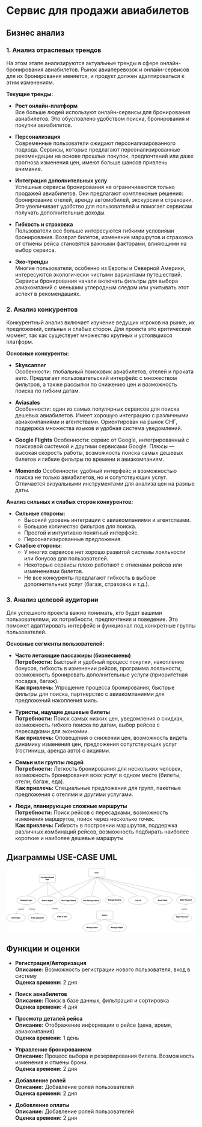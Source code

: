 # Сервис для продажи авиабилетов

## Бизнес анализ

### 1. Анализ отраслевых трендов

На этом этапе анализируются актуальные тренды в сфере онлайн-бронирования авиабилетов. Рынок авиаперевозок и онлайн-сервисов для их бронирования меняется, и продукт должен адаптироваться к этим изменениям.

**Текущие тренды:**
* **Рост онлайн-платформ**</br>
  Все больше людей используют онлайн-сервисы для бронирования авиабилетов. Это обусловлено удобством поиска, бронирования и покупки авиабилетов.

* **Персонализация**</br>
  Современные пользователи ожидают персонализированного подхода. Сервисы, которые предлагают персонализированные рекомендации на основе прошлых покупок, предпочтений или даже прогноза изменения цен, имеют больше шансов привлечь внимание.

* **Интеграция дополнительных услу**</br>
  Успешные сервисы бронирования не ограничиваются только продажей авиабилетов. Они предлагают комплексные решения: бронирование отелей, аренду автомобилей, экскурсии и страховки. Это увеличивает удобство для пользователей и помогает сервисам получать дополнительные доходы.

* **Гибкость и страховка**</br>
  Пользователи все больше интересуются гибкими условиями бронирования. Возврат билетов, изменение маршрутов и страховка от отмены рейса становятся важными факторами, влияющими на выбор сервиса.

* **Эко-тренды**</br>
  Многие пользователи, особенно из Европы и Северной Америки, интересуются экологически чистыми вариантами путешествий. Сервисы бронирования начали включать фильтры для выбора авиакомпаний с меньшим углеродным следом или учитывать этот аспект в рекомендациях.

### 2. Анализ конкурентов

Конкурентный анализ включает изучение ведущих игроков на рынке, их предложений, сильных и слабых сторон. Для проекта это критический момент, так как существует множество крупных и устоявшихся платформ.

**Основные конкуренты:**
* **Skyscanner**</br>
  Особенности: глобальный поисковик авиабилетов, отелей и проката авто. Предлагает пользовательский интерфейс с множеством фильтров, а также рассылки по снижению цен и возможность поиска по гибким датам.

* **Aviasales**</br>
  Особенности: один из самых популярных сервисов для поиска дешевых авиабилетов. Имеет хорошую интеграцию с различными авиакомпаниями и агентствами. Ориентирован на рынок СНГ, поддержка множества языков и удобная система уведомлений.

* **Google Flights**
  Особенности: сервис от Google, интегрированный с поисковой системой и другими сервисами Google. Плюсы — высокая скорость работы, возможность поиска самых дешевых билетов и гибкие фильтры по времени и авиакомпаниям.

* **Momondo**
  Особенности: удобный интерфейс и возможностью поиска не только авиабилетов, но и сопутствующих услуг. Отличается визуальными инструментами для анализа цен на разные даты.

**Анализ сильных и слабых сторон конкурентов:**
  * **Сильные стороны:**
    * Высокий уровень интеграции с авиакомпаниями и агентствами.
    * Большое количество фильтров для поиска.
    * Простой и интуитивно понятный интерфейс.
    * Персонализированные предложения.
  * **Слабые стороны:**
    * У многих сервисов нет хорошо развитой системы лояльности или бонусов для пользователей.
    * Некоторые сервисы плохо работают с отменами рейсов или изменениями билетов.
    * Не все конкуренты предлагают гибкость в выборе дополнительных услуг (багаж, страховка и т.д.).

### 3. Анализ целевой аудитории

Для успешного проекта важно понимать, кто будет вашими пользователями, их потребности, предпочтения и поведение. Это поможет адаптировать интерфейс и функционал под конкретные группы пользователей.

**Основные сегменты пользователей:**

  * **Часто летающие пассажиры (бизнесмены)**</br>
  **Потребности:** Быстрый и удобный процесс покупки, накопление бонусов, гибкость в изменении рейсов, программа лояльности, возможность бронировать дополнительные услуги (приоритетная посадка, багаж).</br>
  **Как привлечь:** Упрощение процесса бронирования, быстрые фильтры для поиска, партнерство с авиакомпаниями для предложений накопления миль.
  
  * **Туристы, ищущие дешевые билеты**</br>
  **Потребности:** Поиск самых низких цен, уведомления о скидках, возможность гибкого поиска по датам, выбор рейсов с пересадками для экономии.</br>
  **Как привлечь:** Оповещения о снижении цен, возможность видеть динамику изменения цен, предложения сопутствующих услуг (гостиницы, аренда авто) с акциями.

  * **Семьи или группы людей**</br>
  **Потребности:** Легкость бронирования для нескольких человек, возможность бронирования всех услуг в одном месте (билеты, отели, багаж, еда).</br>
  **Как привлечь:** Специальные предложения для групп, пакетные предложения с отелями и другими услугами.

  * **Люди, планирующие сложные маршруты**</br>
  **Потребности:** Поиск рейсов с пересадками, возможность изменения маршрутов, поиск через несколько точек.</br>
  **Как привлечь:** Гибкость в построении маршрутов, поддержка различных комбинаций рейсов, возможность подбирать наиболее короткие и наиболее дешевые маршруты 

## Диаграммы USE-CASE UML

![plot](./UML/use-case.png)


## Функции и оценки
* **Регистрация/Авторизация**</br>
**Описание:** Возможность регистрации нового пользователя, вход в систему</br>
**Оценка времени:** 2 дня

* **Поиск авиабилетов**</br>
**Описание:** Поиск в базе данных, фильтрация и сортировка</br>
**Оценка времени:** 4 дня

* **Просмотр деталей рейса**</br>
**Описание:** Отображение информации о рейсе (цена, время, авиакомпания)</br>
**Оценка времени:** 1 день

* **Управление бронированием**</br>
**Описание:** Процесс выбора и резервирования билета. Возможность изменения и отмены брони.</br>
**Оценка времени:** 2 дня

* **Добавление ролей**</br>
**Описание:** Добавление ролей пользователей</br>
**Оценка времени:** 2 дня

* **Добовление оплаты**</br>
**Описание:** Добавление ролей пользователей</br>
**Оценка времени:** 2 дня